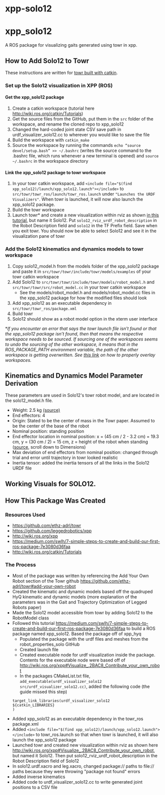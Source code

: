 # xpp-solo12

# xpp_solo12
A ROS package for visualizing gaits generated using towr in xpp.

## How to Add Solo12 to Towr
These instructions are written for [towr built with catkin](https://github.com/ethz-adrl/towr#-building-with-catkin).

### Set up the Solo12 visualization in XPP (ROS)
#### Get the xpp_solo12 package
1. Create a catkin workspace (tutorial here http://wiki.ros.org/catkin/Tutorials)
2. Get the source files from the GitHub, put them in the `src` folder of the workspace, and rename the cloned repo to xpp_solo12
3. Changed the hard-coded joint state CSV save path in urdf_visualizer_solo12.cc to wherever you would like to save the file
4. Build the workspace with `catkin_make`
5. Source the workspace by running the commands 
`echo “source devel/setup.bash” >> ~/.bashrc` (writes the source command to the .bashrc file, which runs whenever a new terminal is opened) and `source ~/.bashrc` in the workspace directory

#### Link the xpp_solo12 package to towr workspace
1. In your towr catkin workspace, add `<include file="$(find xpp_solo12)/launch/xpp_solo12.launch"></include>` to `src/towr/towr_ros/launch/towr_ros.launch` under `"Launches the URDF Visualizers"`. When towr is launched, it will now also launch the xpp_solo12 package.
2. Build the towr workspace
3. Launch towr* and create a new visualization within rviz as shown [in this tutorial](http://wiki.ros.org/xpp#Visualize_.2BAC8_Contribute_your_own_robot), but name it Solo12. Put `solo12_rviz_urdf_robot_description` in the Robot Description field and `solo12` in the TF Prefix field. Save when you exit towr. You should now be able to select Solo12 and see it in the visualization pane of towr

### Add the Solo12 kinematics and dynamics models to towr workspace
1. Copy solo12_model.h from the models folder of the xpp_solo12 package and paste it in `src/towr/towr/include/towr/models/examples` of your towr catkin workspace
2. Add Solo12 to `src/towr/towr/include/towr/models/robot_model.h` and `src/towr/towr/src/robot_model.cc` in your towr catkin workspace
    * See the models/robot_model.h and models/robot_model.cc files in the xpp_solo12 package for how the modified files should look
3. Add xpp_solo12 as an executable dependency in `src/towr/towr_ros/package.xml`
4. Build towr
5. Solo12 should show as a robot model option in the xterm user interface

**If you encounter an error that says the towr launch file isn’t found or that the xpp_solo12 package isn’t found, then that means the respective workspace needs to be sourced. If sourcing one of the workspaces seems to undo the sourcing of the other workspace, it means that in the ROS_PACKAGE_PATH environment variable, the path of the other workspace is getting overwritten. See [this link](https://www.theconstructsim.com/overlaying-ros-workspaces/) on how to properly overlay workspaces.*

## Kinematics and Dynamics Model Parameter Derivation
These parameters are used in Solo12's towr robot model, and are located in the solo12_model.h file.

* Weight: 2.5 kg [(source)](https://github.com/open-dynamic-robot-initiative/open_robot_actuator_hardware/blob/master/mechanics/quadruped_robot_12dof_v1/README.md#quadruped-robot-12dof-v1)
* End effectors: 4
* Origin: Stated to be the center of mass in the Towr paper. Assumed to be the center of the base of the robot
* Nominal position: standing position
* End effector location in nominal position: x = (45 cm / 2 - 3.2 cm) = 19.3 cm, y = (30 cm / 2) = 15 cm, z = height of the robot when standing ([source](https://github.com/open-dynamic-robot-initiative/open_robot_actuator_hardware/blob/master/mechanics/quadruped_robot_12dof_v1/README.md#dimensions), scroll down to Dimensions)
* Max deviation of end effectors from nominal position: changed through trial and error until trajectory in towr looked realistic
* Inertia tensor: added the inertia tensors of all the links in the Solo12 URDF file

## Working Visuals for SOLO12.


## How This Package Was Created
### Resources Used
* https://github.com/ethz-adrl/towr 
* https://github.com/leggedrobotics/xpp 
* http://wiki.ros.org/xpp 
* https://medium.com/swlh/7-simple-steps-to-create-and-build-our-first-ros-package-7e3080d36faa 
* http://wiki.ros.org/catkin/Tutorials

### The Process
* Most of the package was written by referencing the Add Your Own Robot section of the Towr github https://github.com/ethz-adrl/towr#add-your-own-robot 
* Created the kinematic and dynamic models based off the quadruped HyQ kinematic and dynamic models (more explanation of the parameters was in the Gait and Trajectory Optimization of Legged Robots paper)
* Made the Solo12 model accessible from towr by adding Solo12 to the RobotModel class 
* Followed this tutorial https://medium.com/swlh/7-simple-steps-to-create-and-build-our-first-ros-package-7e3080d36faa to build a ROS package named xpp_solo12. Based the package off of xpp_hyq
    * Populated the package with the urdf files and meshes from the robot_properties_solo GitHub
    * Created launch file
    * Created executable node for urdf visualization inside the package. Contents for the executable node were based off of http://wiki.ros.org/xpp#Visualize_.2BAC8_Contribute_your_own_robot
    * In the packages CMakeList.txt file, `add_executable(urdf_visualizer_solo12 src/urdf_visualizer_solo12.cc)`, added the following code (the guide missed this step)
    ```
    target_link_libraries(urdf_visualizer_solo12
    ${catkin_LIBRARIES}
    )
    ```
* Added xpp_solo12 as an executable dependency in the towr_ros package.xml
* Added `<include file="$(find xpp_solo12)/launch/xpp_solo12.launch"></include>` to towr_ros.launch so that when towr is launched, it will also launch the xpp_solo12 package
* Launched towr and created new visualization within rviz as shown here http://wiki.ros.org/xpp#Visualize_.2BAC8_Contribute_your_own_robot, but named it Solo12. Then put solo12_rviz_urdf_robot_description in the Robot Description field of Solo12
* In solo12.urdf.xacro and leg.xacro, changed package:// paths to file:// paths because they were throwing "package not found" errors
* Added inverse kinematics
* Added code to urdf_visualizer_solo12.cc to write generated joint positions to a CSV file
